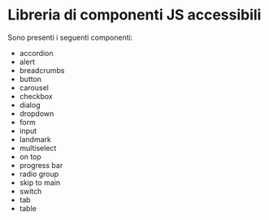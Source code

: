 # Libreria di componenti JS accessibili

Sono presenti i seguenti componenti: 
- accordion
- alert
- breadcrumbs
- button
- carousel
- checkbox
- dialog
- dropdown
- form
- input
- landmark
- multiselect
- on top
- progress bar
- radio group
- skip to main
- switch
- tab
- table